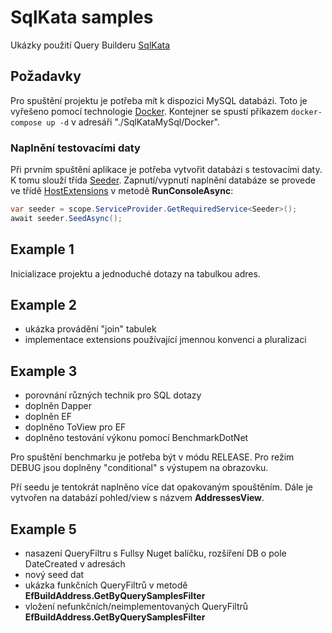 # SqlKata samples
Ukázky použití Query Builderu [SqlKata](https://github.com/sqlkata/querybuilder)

## Požadavky
Pro spuštění projektu je potřeba mít k dispozici MySQL databázi. Toto je vyřešeno pomocí technologie [Docker](https://www.docker.com/).
Kontejner se spustí příkazem ```docker-compose up -d``` v adresáři "./SqlKataMySql/Docker".

### Naplnění testovacími daty
Při prvním spuštění aplikace je potřeba vytvořit databázi s testovacími daty. K tomu slouží třída [Seeder](src/SqlKataMySql/Persistence/Seeder.cs).
 Zapnutí/vypnutí naplnění databáze se provede ve třídě [HostExtensions](src/SqlKataMySql/Extensions/HostExtensions.cs) v metodě **RunConsoleAsync**:
```csharp
var seeder = scope.ServiceProvider.GetRequiredService<Seeder>();
await seeder.SeedAsync();
```

## Example 1
Inicializace projektu a jednoduché dotazy na tabulkou adres.

## Example 2
* ukázka provádění "join" tabulek
* implementace extensions používající jmennou konvenci a pluralizaci

## Example 3
* porovnání různých technik pro SQL dotazy
* doplněn Dapper
* doplněn EF
* doplněno ToView pro EF
* doplněno testování výkonu pomocí BenchmarkDotNet

Pro spuštění benchmarku je potřeba být v módu RELEASE. Pro režim DEBUG jsou doplněny "conditional" s výstupem na obrazovku.

Pří seedu je tentokrát naplněno více dat opakovaným spouštěním. Dále je vytvořen na databází pohled/view s názvem **AddressesView**.

## Example 5
* nasazení QueryFiltru s Fullsy Nuget balíčku, rozšíření DB o pole DateCreated v adresách
* nový seed dat
* ukázka funkčních QueryFiltrů v metodě **EfBuildAddress.GetByQuerySamplesFilter**
* vložení nefunkčních/neimplementovaných QueryFiltrů **EfBuildAddress.GetByQuerySamplesFilter**